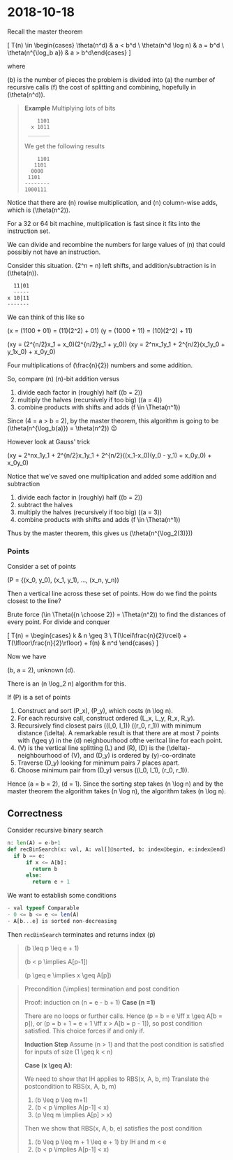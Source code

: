 # 2018-10-18  


Recall the master theorem

\[
T(n) \in \begin{cases} \theta(n^d) & a < b^d \\ \theta(n^d \log n) & a = b^d \\ \theta(n^{\log_b a}) & a > b^d\end{cases}
\]

where 

\(b\) is the number of pieces the problem is divided into
\(a\) the number of recursive calls
\(f\) the cost of splitting and combining, hopefully in \(\theta(n^d)\).

> **Example**
> Multiplying lots of bits
> ```
>     1101
>   x 1011
>  _______
> ```
> 
> We get the following results
> ```
>     1101
>    1101
>   0000
>  1101
> --------
> 1000111 
> ```

Notice that there are \(n\) rowise multiplication, and \(n\) column-wise adds, which is \(\theta(n^2)\).

For a 32 or 64 bit machine, multiplication is fast since it fits into the instruction set.

We can divide and recombine the numbers for large values of \(n\) that could possibly not have an instruction.

Consider this situation. \(2^n = n\) left shifts, and addition/subtraction is in \(\theta(n)\).


```
  11|01
  -----
x 10|11
-------
```

We can think of this like so 

\(x = (1100 + 01) = (11)(2^2) + 01\)
\(y = (1000 + 11) = (10)(2^2) + 11\)

\(xy = (2^{n/2}x_1 + x_0)(2^{n/2}y_1 + y_0)\)
\(xy = 2^nx_1y_1 + 2^{n/2}(x_1y_0 + y_1x_0) + x_0y_0\)

Four multiplications of \(\frac{n}{2}\) numbers and some addition.

So, compare \(n\) \(n\)-bit addition versus
1. divide each factor in (roughly) half (\(b = 2)\)
2. multiply the halves (recursively if too big) \((a = 4)\)
3. combine products with shifts and adds \(f \in \Theta(n^1)\)

Since \(4 = a > b = 2\), by the master theorem, this algorithm is going to be \(\theta(n^{\log_b(a)}) = \theta(n^2)\) ☹

However look at Gauss' trick

\(xy = 2^nx_1y_1 + 2^{n/2}x_1y_1 + 2^{n/2}((x_1-x_0)(y_0 - y_1) + x_0y_0) + x_0y_0\)

Notice that we've saved one multiplication and added some addition and subtraction
1. divide each factor in (roughly) half (\(b = 2)\)
2. subtract the halves
3. multiply the halves (recursively if too big) \((a = 3)\)
4. combine products with shifts and adds \(f \in \Theta(n^1)\)

Thus by the master theorem, this gives us
\(\theta(n^{\log_2(3)})\)

### Points

Consider a set of points

\(P = \{(x_0, y_0), (x_1, y_1), ..., (x_n, y_n)\)

Then a vertical line across these set of points. How do we find the points closest to the line?

Brute force \(\in \Theta({n \choose 2}) = \Theta(n^2)\) to find the distances of every point.
For divide and conquer

\[
T(n) = \begin{cases} k & n \geq 3 \\ T(\lceil\frac{n}{2}\rceil) +  T(\lfloor\frac{n}{2}\rfloor) + f(n) & n^d \end{cases}
\]

Now we have

\(b, a = 2\), unknown \(d\).

There is an \(n \log_2 n\) algorithm for this.

If \(P\) is a set of points
1. Construct and sort \(P_x\), \(P_y\), which costs \(n \log n\).
2. For each recursive call, construct ordered \(L_x, L_y, R_x, R_y\).
3. Recursively find closest pairs \((l_0, l_1)\) \((r_0, r_1)\) with minimum distance \(\delta\).
   A remarkable result is that there are at most 7 points with \(\geq y\) in the \(d\) neighbourhood ofthe veritcal line for each point.
4. \(V\) is the vertical line splitting \(L\) and \(R\), \(D\) is the \(\delta\)-neighbourhood of \(V\), and \(D_y\) is ordered by \(y\)-co-ordinate
5. Traverse \(D_y\) looking for minimum pairs 7 places apart.
6. Choose minimum pair from \(D_y\) versus \((l_0, l_1), (r_0, r_1)\).

Hence
\(a = b = 2\), \(d = 1\). Since the sorting step takes \(n \log n\) and by the master theorem the algorithm takes \(n \log n\), the algorithm takes \(n \log n\).

## Correctness

Consider recursive binary search

```python
n: len(A) = e-b+1
def recBinSearch(x: val, A: val[]@sorted, b: index@begin, e:index@end):
  if b == e:
      if x <= A[b]:
        return b
      else:
        return e + 1
```

We want to establish some conditions

```typescript
- val typeof Comparable
- 0 <= b <= e <= len(A)
- A[b...e] is sorted non-decreasing
```

Then `recBinSearch` terminates and returns index \(p\)

> \(b \leq p \leq e + 1\)
> 
> \(b < p \implies A[p-1]\)
> 
> \(p \geq e \implies x \geq A[p]\)

> Precondition \(\implies\) termination and post condition
> 
> Proof: induction on \(n = e - b + 1\)
> **Case \(n =1)**
> 
> There are no loops or further calls. Hence \(p = b = e \iff x \geq A[b = p]\), or \(p = b + 1 = e + 1 \iff x > A[b = p - 1]\), so post condition satisfied.
> This choice forces if and only if.
> 
> **Induction Step**
> Assume \(n > 1\)  and that the post condition is satisfied for inputs of size \(1 \geq k < n\)
> 
> **Case \(x \geq A\)**:
> 
> We need to show that IH applies to RBS(x, A, b, m)
> Translate the postcondition to RBS(x, A, b, m)
>
> 1. \(b \leq p \leq m+1\)
> 2. \(b < p \implies A[p-1] < x\)
> 3. \(p \leq m \implies A[p] > x\)
> 
> Then we show that RBS(x, A, b, e) satisfies the post condition
> 1. \(b \leq p \leq m + 1 \leq e + 1\) by IH and m < e
> 2. \(b < p \implies A[p-1] < x\)
> 